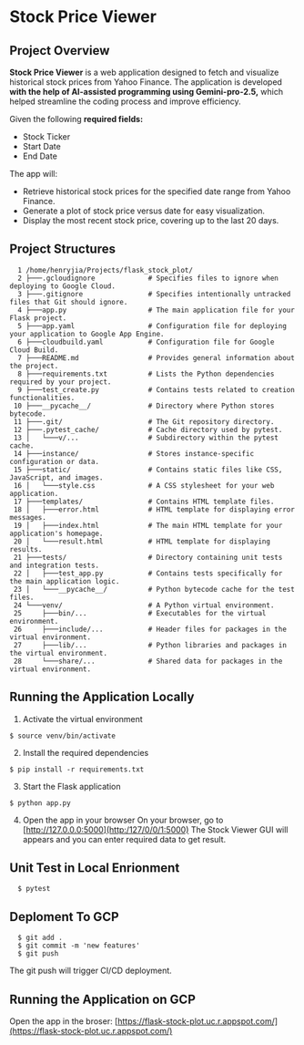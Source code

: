 # Stock Price Viewer
## Project Overview

**Stock Price Viewer** is a web application designed to fetch and visualize historical stock prices from Yahoo Finance.
The application is developed **with the help of AI-assisted programming using Gemini-pro-2.5,** which helped streamline the coding process and improve efficiency.

Given the following **required fields:**

- Stock Ticker
- Start Date
- End Date

The app will:

- Retrieve historical stock prices for the specified date range from Yahoo Finance.
- Generate a plot of stock price versus date for easy visualization.
- Display the most recent stock price, covering up to the last 20 days.

## Project Structures
  ```
    1 /home/henryjia/Projects/flask_stock_plot/
    2 ├───.gcloudignore             # Specifies files to ignore when deploying to Google Cloud.
    3 ├───.gitignore                # Specifies intentionally untracked files that Git should ignore.
    4 ├───app.py                    # The main application file for your Flask project.
    5 ├───app.yaml                  # Configuration file for deploying your application to Google App Engine.
    6 ├───cloudbuild.yaml           # Configuration file for Google Cloud Build.
    7 ├───README.md                 # Provides general information about the project.
    8 ├───requirements.txt          # Lists the Python dependencies required by your project.
    9 ├───test_create.py            # Contains tests related to creation functionalities.
   10 ├───__pycache__/              # Directory where Python stores bytecode.
   11 ├───.git/                     # The Git repository directory.
   12 ├───.pytest_cache/            # Cache directory used by pytest.
   13 │   └───v/...                 # Subdirectory within the pytest cache.
   14 ├───instance/                 # Stores instance-specific configuration or data.
   15 ├───static/                   # Contains static files like CSS, JavaScript, and images.
   16 │   └───style.css             # A CSS stylesheet for your web application.
   17 ├───templates/                # Contains HTML template files.
   18 │   ├───error.html            # HTML template for displaying error messages.
   19 │   ├───index.html            # The main HTML template for your application's homepage.
   20 │   └───result.html           # HTML template for displaying results.
   21 ├───tests/                    # Directory containing unit tests and integration tests.
   22 │   ├───test_app.py           # Contains tests specifically for the main application logic.
   23 │   └───__pycache__/          # Python bytecode cache for the test files.
   24 └───venv/                     # A Python virtual environment.
   25     ├───bin/...               # Executables for the virtual environment.
   26     ├───include/...           # Header files for packages in the virtual environment.
   27     ├───lib/...               # Python libraries and packages in the virtual environment.
   28     └───share/...             # Shared data for packages in the virtual environment.
  ```

## Running the Application Locally
  1. Activate the virtual environment 
  ```
  $ source venv/bin/activate
  ```
  2. Install the required dependencies
  ```
  $ pip install -r requirements.txt
  ```
  3. Start the Flask application
  ```
  $ python app.py
  ```
  4. Open the app in your browser
  On your browser, go to [http://127.0.0.0:5000](http:/127/0/0/1:5000)
     The Stock Viewer GUI will appears and you can enter required data to get result.

## Unit Test in Local Enrionment
```
  $ pytest
```
 
## Deploment To GCP 
```
  $ git add .
  $ git commit -m 'new features'
  $ git push
```
  The git push will trigger CI/CD deployment.

## Running the Application on GCP
  Open the app in the broser: [https://flask-stock-plot.uc.r.appspot.com/](https://flask-stock-plot.uc.r.appspot.com/)
